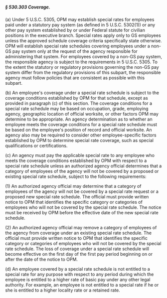 ##### § 530.303 Coverage. #####

(a) Under 5 U.S.C. 5305, OPM may establish special rates for employees paid under a statutory pay system (as defined in 5 U.S.C. 5302(1)) or any other pay system established by or under Federal statute for civilian positions in the executive branch. Special rates apply only to GS employees unless the approved schedule coverage criteria specifically state otherwise. OPM will establish special rate schedules covering employees under a non-GS pay system only at the request of the agency responsible for administering that system. For employees covered by a non-GS pay system, the responsible agency is subject to the requirements in 5 U.S.C. 5305. To the extent the statutory or regulatory provisions governing the non-GS pay system differ from the regulatory provisions of this subpart, the responsible agency must follow policies that are consistent as possible with this subpart.

(b) An employee's coverage under a special rate schedule is subject to the coverage conditions established by OPM for that schedule, except as provided in paragraph (c) of this section. The coverage conditions for a special rate schedule may be based on occupation, grade, employing agency, geographic location of official worksite, or other factors OPM may determine to be appropriate. An agency determination as to whether an employee meets the coverage conditions for a special rate schedule must be based on the employee's position of record and official worksite. An agency also may be required to consider other employee-specific factors established by OPM to determine special rate coverage, such as special qualifications or certifications.

(c) An agency must pay the applicable special rate to any employee who meets the coverage conditions established by OPM with respect to a special rate schedule unless an authorized agency official determines that a category of employees of the agency will not be covered by a proposed or existing special rate schedule, subject to the following requirements:

(1) An authorized agency official may determine that a category of employees of the agency will not be covered by a special rate request or a proposed new special rate schedule. The official must provide written notice to OPM that identifies the specific category or categories of employees who will not be covered by the special rate schedule. The notice must be received by OPM before the effective date of the new special rate schedule.

(2) An authorized agency official may remove a category of employees of the agency from coverage under an existing special rate schedule. The official must provide written notice to OPM that identifies the specific category or categories of employees who will not be covered by the special rate schedule. The loss of coverage under a special rate schedule will become effective on the first day of the first pay period beginning on or after the date of the notice to OPM.

(d) An employee covered by a special rate schedule is not entitled to a special rate for any purpose with respect to any period during which the employee is entitled to a higher rate of basic pay under any other legal authority. For example, an employee is not entitled to a special rate if he or she is entitled to a higher locality rate or a retained rate.